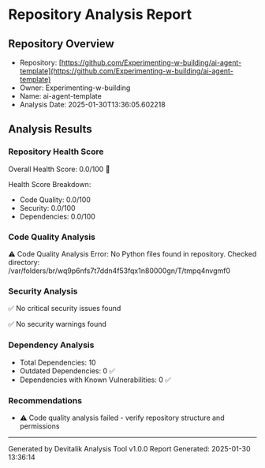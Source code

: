 # Repository Analysis Report

## Repository Overview
- Repository: [https://github.com/Experimenting-w-building/ai-agent-template](https://github.com/Experimenting-w-building/ai-agent-template)
- Owner: Experimenting-w-building
- Name: ai-agent-template
- Analysis Date: 2025-01-30T13:36:05.602218

## Analysis Results

### Repository Health Score
Overall Health Score: 0.0/100 🔴


Health Score Breakdown:
- Code Quality: 0.0/100
- Security: 0.0/100
- Dependencies: 0.0/100

### Code Quality Analysis

⚠️ Code Quality Analysis Error: No Python files found in repository. Checked directory: /var/folders/br/wq9p6nfs7t7ddn4f53fqx1n80000gn/T/tmpq4nvgmf0


### Security Analysis

✅ No critical security issues found

✅ No security warnings found

### Dependency Analysis
- Total Dependencies: 10
- Outdated Dependencies: 0 ✅
- Dependencies with Known Vulnerabilities: 0 ✅

### Recommendations
- ⚠️ Code quality analysis failed - verify repository structure and permissions

---
Generated by Devitalik Analysis Tool v1.0.0
Report Generated: 2025-01-30 13:36:14